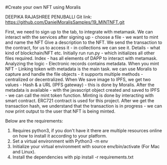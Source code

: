 #Create your own NFT using Moralis

DEEPIKA RAJASHREE PENUBALLI
Git link: https://github.com/DanielMoralisSamples/19_MINTNFT.git


First, we need to sign up to the tab, to integrate with metamask. 
We can interact with the services after signing up - choose a file - we want to mint and name the NFT Give a description to the NFT. 
We send the transaction to the contract, for us to access it - in collections we can see it. 
Details - what kind of blockchain/NFT etc. Initially run run.py - which initializes all other files required. 
Index - has all elements of DAPP to interact with metamask. 
Analyzing the logic - Electronic records contains metadata. When you mint NFT - Linking token with metadata is the main task. we can use Moralis to capture and handle the file objects - it supports multiple methods - centralized or decentralized. 
When We save image to IPFS, we get two values - Hash & a URL (IPFS gateway) - this is done by Moralis.
After the metadata is available - with the javascript object created and saved to IPFS - we can call the mint token function. Minting is done by interacting with smart contract. ERC721 contract is used for this project. After we get the transaction hash, we understand that the transaction is in progress - we can now print output to the user that NFT is being minted.


Below are the requirements:
1.	Requires python3, if you don't have it there are multiple resources online on how to install it according to your platform.
2.	Set a virtual environment with Python3 -m env 
3.	Initialize your virtual environment with source env/bin/activate (For Mac and Linux).
4.	Install the dependencies with pip install -r requirements.txt
